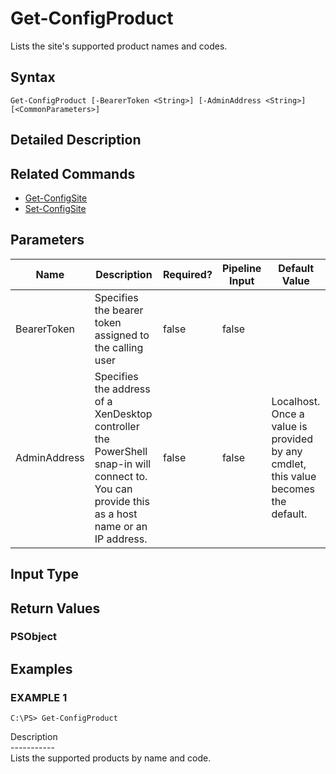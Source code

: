 ﻿# Get-ConfigProduct

   Lists the site's supported product names and codes.

## Syntax
```
Get-ConfigProduct [-BearerToken <String>] [-AdminAddress <String>] [<CommonParameters>]
```

## Detailed Description
   

## Related Commands
  * [Get-ConfigSite](Get-ConfigSite.html)
  * [Set-ConfigSite](Set-ConfigSite.html)
## Parameters

| Name   | Description | Required? | Pipeline Input | Default Value |
| --- | --- | --- | --- | --- |
| BearerToken | Specifies the bearer token assigned to the calling user | false | false |  |
| AdminAddress | Specifies the address of a XenDesktop controller the PowerShell snap-in will connect to. You can provide this as a host name or an IP address. | false | false | Localhost. Once a value is provided by any cmdlet, this value becomes the default. |

## Input Type
### 
   
## Return Values
### PSObject
   
## Examples

### EXAMPLE 1
```
C:\PS> Get-ConfigProduct
```
   Description<br>-----------<br>Lists the supported products by name and code.
